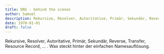 ```yaml
---
title: DNS - behind the scenes 
author: Samuel
description: Rekursive, Resolver, Autoritative, Primär, Sekundär, Reverse, Transfer, Resource Record, … . Was steckt hinter der einfachen Namesauflösung. 
date: 1970-01-01
draft: false
---
```


Rekursive, Resolver, Autoritative, Primär, Sekundär, Reverse, Transfer, Resource Record, … . Was steckt hinter der einfachen Namesauflösung.
